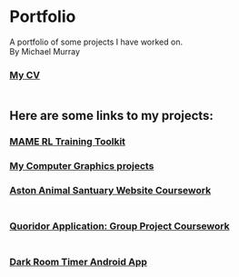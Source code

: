 # Portfolio
A portfolio of some projects I have worked on.</br>
By Michael Murray</br>
### [My CV](Michael%20Murray%20CV%2031-03-16.pdf)</br></br>
## Here are some links to my projects:</br>
### [MAME RL Training Toolkit](https://github.com/BombayCinema/MAMEToolkit)
### [My Computer Graphics projects](https://github.com/BombayCinema/Portfolio/tree/Computer-Graphics)
### [Aston Animal Santuary Website Coursework](https://github.com/BombayCinema/Portfolio/blob/AstonAnimalSantuary/README.md)</br></br>
### [Quoridor Application: Group Project Coursework](https://github.com/BombayCinema/Portfolio/tree/Quoridor)</br></br>
### [Dark Room Timer Android App](https://github.com/BombayCinema/Portfolio/tree/Super-Awesome-Timer-App)</br></br>
